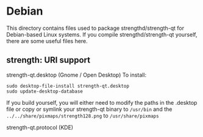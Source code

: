 
Debian
====================
This directory contains files used to package strengthd/strength-qt
for Debian-based Linux systems. If you compile strengthd/strength-qt yourself, there are some useful files here.

## strength: URI support ##


strength-qt.desktop  (Gnome / Open Desktop)
To install:

	sudo desktop-file-install strength-qt.desktop
	sudo update-desktop-database

If you build yourself, you will either need to modify the paths in
the .desktop file or copy or symlink your strength-qt binary to `/usr/bin`
and the `../../share/pixmaps/strength128.png` to `/usr/share/pixmaps`

strength-qt.protocol (KDE)

